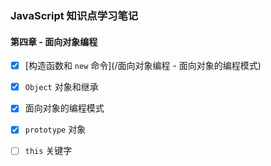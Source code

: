 ### JavaScript 知识点学习笔记



#### 第四章 - 面向对象编程


- [x] [构造函数和 `new` 命令](/面向对象编程 - 面向对象的编程模式)
- [x] `Object` 对象和继承
- [x] 面向对象的编程模式 
- [x] `prototype` 对象
- [ ] `this` 关键字

